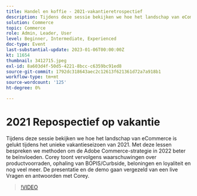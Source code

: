 ```yaml
---
title: Handel en koffie - 2021-vakantieretrospectief
description: Tijdens deze sessie bekijken we hoe het landschap van eCommerce is gelukt tijdens het unieke vakantieseizoen van 2021. Met deze lessen bespreken we methoden om de Adobe Commerce-strategie in 2022 beter te beïnvloeden. Corey toont vervolgens waarschuwingen over productvoorraden, ophaling van BOPIS/Curbside, beloningen en loyaliteit en nog veel meer. De presentatie en de demo gaan vergezeld van een live Vragen en antwoorden met Corey.
solution: Commerce
topic: Commerce
role: Admin, Leader, User
level: Beginner, Intermediate, Experienced
doc-type: Event
last-substantial-update: 2023-01-06T00:00:00Z
kt: 11654
thumbnail: 3412715.jpeg
exl-id: 8a603d4f-50d5-4221-8bcc-c6359bc91ed8
source-git-commit: 1792dc318643aec2c12613f621361d72a7a918b1
workflow-type: tm+mt
source-wordcount: '125'
ht-degree: 0%

---
```


# 2021 Repospectief op vakantie

Tijdens deze sessie bekijken we hoe het landschap van eCommerce is gelukt tijdens het unieke vakantieseizoen van 2021. Met deze lessen bespreken we methoden om de Adobe Commerce-strategie in 2022 beter te beïnvloeden. Corey toont vervolgens waarschuwingen over productvoorraden, ophaling van BOPIS/Curbside, beloningen en loyaliteit en nog veel meer. De presentatie en de demo gaan vergezeld van een live Vragen en antwoorden met Corey.

>[!VIDEO](https://video.tv.adobe.com/v/3412715/?quality=12&learn=on)
